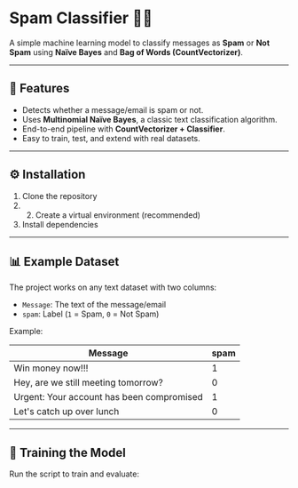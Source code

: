 # Spam Classifier 📧🤖

A simple machine learning model to classify messages as **Spam** or **Not Spam** using **Naïve Bayes** and **Bag of Words (CountVectorizer)**.  

---

## 🚀 Features
- Detects whether a message/email is spam or not.
- Uses **Multinomial Naïve Bayes**, a classic text classification algorithm.
- End-to-end pipeline with **CountVectorizer + Classifier**.
- Easy to train, test, and extend with real datasets.

---

## ⚙️ Installation

1. Clone the repository
2. 2. Create a virtual environment (recommended)
3. Install dependencies


---

## 📊 Example Dataset
The project works on any text dataset with two columns:
- `Message`: The text of the message/email
- `spam`: Label (`1` = Spam, `0` = Not Spam)

Example:

| Message                                      | spam |
|----------------------------------------------|------|
| Win money now!!!                             | 1    |
| Hey, are we still meeting tomorrow?          | 0    |
| Urgent: Your account has been compromised    | 1    |
| Let's catch up over lunch                    | 0    |

---

## 🧠 Training the Model
Run the script to train and evaluate:
